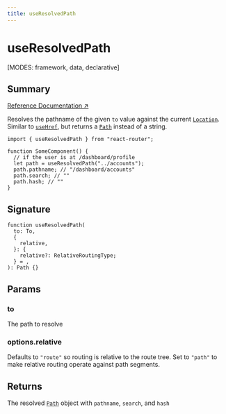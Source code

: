 ```yaml
---
title: useResolvedPath
---
```


# useResolvedPath

<!--
⚠️ ⚠️ IMPORTANT ⚠️ ⚠️ 

Thank you for helping improve our documentation!

This file is auto-generated from the JSDoc comments in the source
code, so please edit the JSDoc comments in the file below and this
file will be re-generated once those changes are merged.

https://github.com/remix-run/react-router/blob/main/packages/react-router/lib/hooks.tsx
-->

[MODES: framework, data, declarative]

## Summary

[Reference Documentation ↗](https://api.reactrouter.com/v7/functions/react_router.useResolvedPath.html)

Resolves the pathname of the given `to` value against the current
[`Location`](https://api.reactrouter.com/v7/interfaces/react_router.Location.html). Similar to [`useHref`](../hooks/useHref), but returns a
[`Path`](https://api.reactrouter.com/v7/interfaces/react_router.Path.html) instead of a string.

```tsx
import { useResolvedPath } from "react-router";

function SomeComponent() {
  // if the user is at /dashboard/profile
  let path = useResolvedPath("../accounts");
  path.pathname; // "/dashboard/accounts"
  path.search; // ""
  path.hash; // ""
}
```

## Signature

```tsx
function useResolvedPath(
  to: To,
  {
    relative,
  }: {
    relative?: RelativeRoutingType;
  } = ,
): Path {}
```

## Params

### to

The path to resolve

### options.relative

Defaults to `"route"` so routing is relative to the route tree.                         Set to `"path"` to make relative routing operate against path segments.

## Returns

The resolved [`Path`](https://api.reactrouter.com/v7/interfaces/react_router.Path.html) object with `pathname`, `search`, and `hash`

